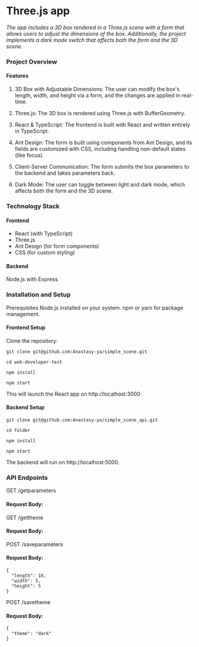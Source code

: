 # Three.js app

_The app includes a 3D box rendered in a Three.js scene with a form that allows users to adjust the dimensions of the box. Additionally, the project implements a dark mode switch that affects both the form and the 3D scene._

### Project Overview
#### Features

1. 3D Box with Adjustable Dimensions: The user can modify the box's length, width, and height via a form, and the changes are applied in real-time.

2. Three.js: The 3D box is rendered using Three.js with BufferGeometry. 

3. React & TypeScript: The frontend is built with React and written entirely in TypeScript.

4. Ant Design: The form is built using components from Ant Design, and its fields are customized with CSS, including handling non-default states (like focus).
5. Client-Server Communication: The form submits the box parameters to the backend and takes parameters back.
6. Dark Mode: The user can toggle between light and dark mode, which affects both the form and the 3D scene.

### Technology Stack

#### Frontend
- React (with TypeScript)
- Three.js
- Ant Design (for form components)
- CSS (for custom styling)

#### Backend

Node.js with Express

### Installation and Setup
Prerequisites
Node.js installed on your system.
npm or yarn for package management.

#### Frontend Setup

Clone the repository:

```
git clone git@github.com:Anastasy-ya/simple_scene.git
```

```
cd web-developer-test
```

```
npm install
```

```
npm start
```

This will launch the React app on http://localhost:3000

#### Backend Setup

```
git clone git@github.com:Anastasy-ya/simple_scene_api.git

```

```
cd folder
```

```
npm install
```

```
npm start
```
The backend will run on http://localhost:5000.

### API Endpoints

GET /getparameters
#### Request Body:


GET /gettheme
#### Request Body:


POST /saveparameters
#### Request Body:

```
{
  "length": 10,
  "width": 5,
  "height": 5
}
```

POST /savetheme
#### Request Body:

```
{
  "theme": "dark"
}
```
